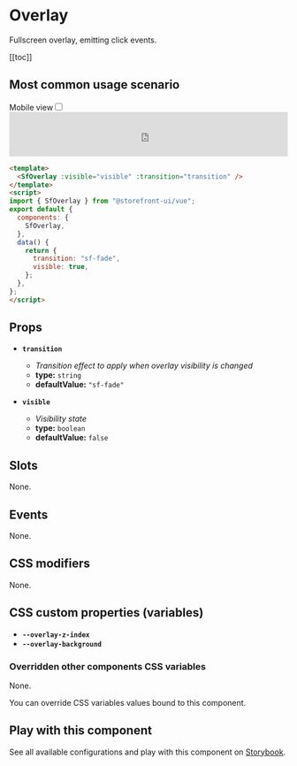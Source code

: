 # Overlay

Fullscreen overlay, emitting click events.

[[toc]]

## Most common usage scenario

<div class="vuepress-mobile">
    <label for="vuepress-mobile" class="vuepress-mobile-label">Mobile view</label><input id="vuepress-mobile" type="checkbox" class="vuepress-mobile-checkbox">
    <iframe class="storybook-iframe" src="https://storybook.storefrontui.io/iframe.html?id=atoms-overlay--common" style="width: 100%; border: 0; border-bottom: 1px solid #eee;height: 5rem"></iframe>
  </div>

```html
<template>
  <SfOverlay :visible="visible" :transition="transition" />
</template>
<script>
import { SfOverlay } from "@storefront-ui/vue";
export default {
  components: {
    SfOverlay,
  },
  data() {
    return {
      transition: "sf-fade",
      visible: true,
    };
  },
};
</script>
```

## Props

- **`transition`**
  - _Transition effect to apply when overlay visibility is changed_
  - **type:** `string`
  - **defaultValue:** `"sf-fade"`

- **`visible`**
  - _Visibility state_
  - **type:** `boolean`
  - **defaultValue:** `false`

## Slots

None.

## Events

None.

## CSS modifiers

None.

## CSS custom properties (variables)

- **`--overlay-z-index`**
- **`--overlay-background`**
### Overridden other components CSS variables 
None. 


You can override CSS variables values bound to this component.

<!-- No _internal components -->

## Play with this component

See all available configurations and play with this component on <a href="https://storybook.storefrontui.io/?path=/story/atoms-overlay--common">Storybook</a>.

